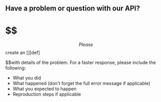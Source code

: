 ## Have a problem or question with our API?

# $$
$$
Please
$$ create an [][def] 

$$with details of the problem. For a faster response, please include the following:

 * What you did
 * What happened (don't forget the full error message if applicable)
 * What you expected to happen
 * Reproduction steps if applicable


[api.seatgeet.co]: https://github.com/seatgeek/api-support/issues